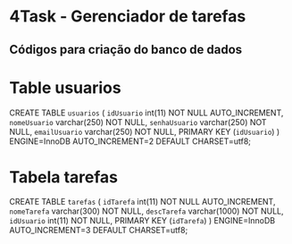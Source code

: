 # 4Task - Gerenciador de tarefas


## Códigos para criação do banco de dados

# Table usuarios
CREATE TABLE `usuarios` (
  `idUsuario` int(11) NOT NULL AUTO_INCREMENT,
  `nomeUsuario` varchar(250) NOT NULL,
  `senhaUsuario` varchar(250) NOT NULL,
  `emailUsuario` varchar(250) NOT NULL,
  PRIMARY KEY (`idUsuario`)
) ENGINE=InnoDB AUTO_INCREMENT=2 DEFAULT CHARSET=utf8;

# Tabela tarefas
CREATE TABLE `tarefas` (
  `idTarefa` int(11) NOT NULL AUTO_INCREMENT,
  `nomeTarefa` varchar(300) NOT NULL,
  `descTarefa` varchar(1000) NOT NULL,
  `idUsuario` int(11) NOT NULL,
  PRIMARY KEY (`idTarefa`)
) ENGINE=InnoDB AUTO_INCREMENT=3 DEFAULT CHARSET=utf8;
